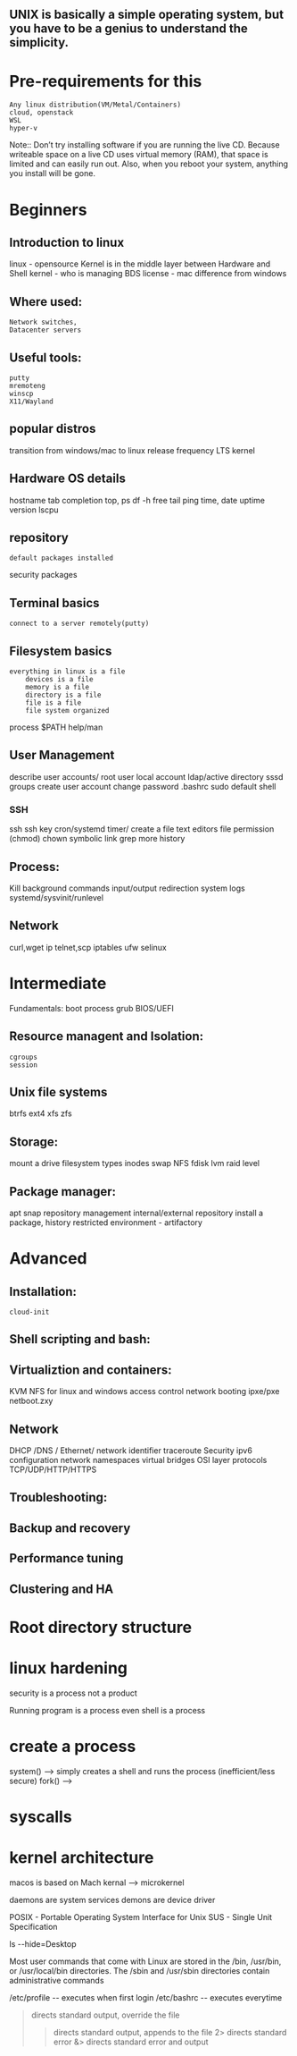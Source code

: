 
## UNIX is basically a simple operating system, but you have to be a genius to understand the simplicity.


# Pre-requirements for this 
    Any linux distribution(VM/Metal/Containers) 
    cloud, openstack 
    WSL 
    hyper-v 

Note:: 
Don’t try installing software if you are running the live CD. Because writeable space on a live CD uses virtual memory
(RAM), that space is limited and can easily run out. Also, when you reboot your system, anything you install will be gone.

# Beginners 

## Introduction to linux 
linux - opensource 
Kernel is in the middle layer between Hardware and Shell 
kernel - who is managing 
BDS license - mac 
difference from windows 

## Where used:
    Network switches,
    Datacenter servers 

## Useful tools:
    putty
    mremoteng
    winscp
    X11/Wayland

## popular distros 
transition from windows/mac to linux 
release frequency 
LTS kernel 

## Hardware OS details
hostname
tab completion 
top,
ps
df -h
free
tail
ping 
time, date 
uptime
version
lscpu

## repository
    default packages installed 
security packages 
## Terminal basics
    connect to a server remotely(putty)
## Filesystem basics
    everything in linux is a file 
        devices is a file 
        memory is a file
        directory is a file 
        file is a file
        file system organized 

process 
 $PATH
help/man

## User Management
describe user accounts/ root user
    local account 
    ldap/active directory 
    sssd
groups
create user account 
change password 
.bashrc
sudo 
default shell
### SSH 
ssh
ssh key
cron/systemd timer/
create a file 
text editors 
file permission (chmod)
chown
symbolic link
grep 
more
history

## Process:
Kill
background commands
input/output redirection 
system logs 
systemd/sysvinit/runlevel


## Network
curl,wget
ip
telnet,scp
iptables
ufw
selinux 

# Intermediate 

Fundamentals: 
    boot process 
    grub 
    BIOS/UEFI

## Resource managent and Isolation:
    cgroups
    session


## Unix file systems

btrfs
ext4
xfs
zfs

## Storage:
mount a drive 
filesystem types
inodes
swap
NFS
fdisk 
lvm
raid level


## Package manager:
apt
snap
repository management
internal/external repository 
install a package, history
restricted environment - artifactory 



# Advanced

## Installation:
    cloud-init 

## Shell scripting and bash:

## Virtualiztion and containers:
KVM 
NFS for linux and windows 
access control 
network booting 
    ipxe/pxe 
    netboot.zxy

## Network 
DHCP /DNS / Ethernet/ network identifier 
traceroute 
Security
ipv6 configuration
network namespaces 
virtual bridges 
OSI layer 
protocols 
TCP/UDP/HTTP/HTTPS

## Troubleshooting:


## Backup and recovery

## Performance tuning

## Clustering and HA

# Root directory structure 


# linux hardening 
security is a process not a product


Running program is a process
    even shell is a process


# create a process 
system() --> simply creates a shell and runs the process (inefficient/less secure)
fork() --> 


# syscalls

# kernel architecture 

macos is based on Mach kernal --> microkernel 


daemons are system services 
demons are device driver 


POSIX - Portable Operating System Interface for Unix 
SUS - Single Unit Specification 





ls --hide=Desktop

Most user commands that come with Linux are stored
in the /bin, /usr/bin, or /usr/local/bin directories. The /sbin and /usr/sbin
directories contain administrative commands 

/etc/profile -- executes when first login 
/etc/bashrc -- executes everytime 


> directs standard output, override the file 
>> directs standard output, appends to the file 
2> directs standard error 
&> directs standard error and output 